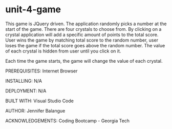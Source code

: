 # unit-4-game

This game is JQuery driven.  The application randomly picks a number at the start of the game.
There are four crystals to choose from. By clicking on a crystal application will add a specific amount of points to the total score.
User wins the game by matching total score to the random number, user loses the game if the total score goes above the random number.
The value of each crystal is hidden from user until you click on it.

Each time the game starts, the game will change the value of each crystal.

PREREQUISITES:
Internet Browser

INSTALLING:
N/A

DEPLOYMENT:
N/A

BUILT WITH:
Visual Studio Code

AUTHOR:
Jennifer Balangue

ACKNOWLEDGEMENTS:
Coding Bootcamp - Georgia Tech